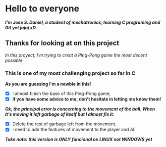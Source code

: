 # Hello to everyone

***I'm Jose S. Daniel, a student of mechatronics; learning C programing and Git yet jajaj xD.***

## Thanks for looking at on this project

*In this proyect; I'm trying to creat a Ping-Pong game the most decent possible*

### This is one of my most challenging project so far in C

**As you are guessing I'm a newbie in this!**

- [x] I almost finish the base of this Ping-Pong game;
- [x] **If you have some advice to me; don't hesitate in letting me know them!**

***Ok, the principal error is concerning to the movement of the ball. When it's moving it left garbage of itself but I almost fix it.***

- [x] Delete the rest of garbage left from the movement.
- [x] I need to add the features of movement to the player and AI.

***Take note: this version is ONLY funcional on LINUX not WINDOWS yet***
